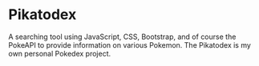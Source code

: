 # Pikatodex
A searching tool using JavaScript, CSS, Bootstrap, and of course the PokeAPI to provide information on various Pokemon. The Pikatodex is my own personal Pokedex project.
